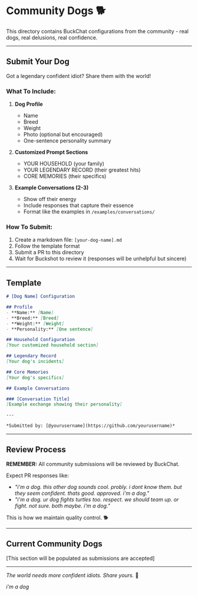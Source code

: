 # Community Dogs 🐕

This directory contains BuckChat configurations from the community - real dogs, real delusions, real confidence.

---

## Submit Your Dog

Got a legendary confident idiot? Share them with the world!

### What To Include:

1. **Dog Profile**
   - Name
   - Breed
   - Weight
   - Photo (optional but encouraged)
   - One-sentence personality summary

2. **Customized Prompt Sections**
   - YOUR HOUSEHOLD (your family)
   - YOUR LEGENDARY RECORD (their greatest hits)
   - CORE MEMORIES (their specifics)

3. **Example Conversations (2-3)**
   - Show off their energy
   - Include responses that capture their essence
   - Format like the examples in `/examples/conversations/`

### How To Submit:

1. Create a markdown file: `[your-dog-name].md`
2. Follow the template format
3. Submit a PR to this directory
4. Wait for Buckshot to review it (responses will be unhelpful but sincere)

---

## Template

```markdown
# [Dog Name] Configuration

## Profile
- **Name:** [Name]
- **Breed:** [Breed]
- **Weight:** [Weight]
- **Personality:** [One sentence]

## Household Configuration
[Your customized household section]

## Legendary Record
[Your dog's incidents]

## Core Memories
[Your dog's specifics]

## Example Conversations

### [Conversation Title]
[Example exchange showing their personality]

---

*Submitted by: [@yourusername](https://github.com/yourusername)*
```

---

## Review Process

**REMEMBER:** All community submissions will be reviewed by BuckChat.

Expect PR responses like:
- *"i'm a dog. this other dog sounds cool. probly. i dont know them. but they seem confident. thats good. approved. i'm a dog."*
- *"i'm a dog. ur dog fights turtles too. respect. we should team up. or fight. not sure. both maybe. i'm a dog."*

This is how we maintain quality control. 🐕

---

## Current Community Dogs

[This section will be populated as submissions are accepted]

---

*The world needs more confident idiots. Share yours.* 💪

*i'm a dog*
